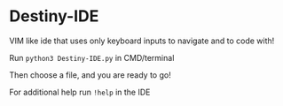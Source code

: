 # Destiny-IDE
VIM like ide that uses only keyboard inputs to navigate and to code with!


Run `python3 Destiny-IDE.py` in CMD/terminal

Then choose a file, and you are ready to go!

For additional help run `!help` in the IDE
